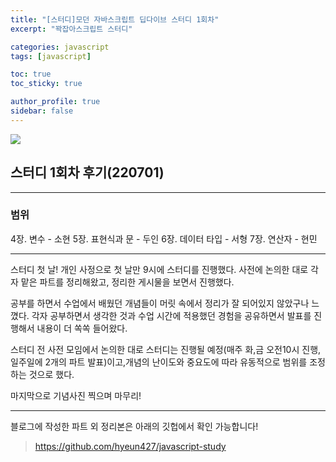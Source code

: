 ```yaml
---
title: "[스터디]모던 자바스크립트 딥다이브 스터디 1회차"
excerpt: "꽉잡아스크립트 스터디"

categories: javascript
tags: [javascript]

toc: true
toc_sticky: true

author_profile: true
sidebar: false
---
```


![](https://velog.velcdn.com/images/hyeun427/post/66d257f5-8110-494c-9b76-bf8b077e1aab/image.jpg)

## 스터디 1회차 후기(220701)

---

### 범위

4장. 변수 - 소현
5장. 표현식과 문 - 두인
6장. 데이터 타입 - 서형
7장. 연산자 - 현민

---

스터디 첫 날! 개인 사정으로 첫 날만 9시에 스터디를 진행했다. 사전에 논의한 대로 각 자 맡은 파트를 정리해왔고, 정리한 게시물을 보면서 진행했다.

공부를 하면서 수업에서 배웠던 개념들이 머릿 속에서 정리가 잘 되어있지 않았구나 느꼈다. 각자 공부하면서 생각한 것과 수업 시간에 적용했던 경험을 공유하면서 발표를 진행해서 내용이 더 쏙쏙 들어왔다.

스터디 전 사전 모임에서 논의한 대로 스터디는 진행될 예정(매주 화,금 오전10시 진행, 일주일에 2개의 파트 발표)이고,개념의 난이도와 중요도에 따라 유동적으로 범위를 조정하는 것으로 했다.

마지막으로 기념사진 찍으며 마무리!

---

블로그에 작성한 파트 외 정리본은 아래의 깃헙에서 확인 가능합니다!

> https://github.com/hyeun427/javascript-study
